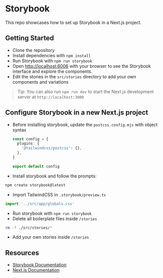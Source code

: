 # Storybook

This repo showcases how to set up Storybook in a Next.js project.

## Getting Started

- Clone the repository
- Install dependencies with `npm install`
- Run Storybook with `npm run storybook`
- Open [http://localhost:6006](http://localhost:6006) with your browser to see the Storybook interface and explore the components.
- Edit the stories in the `src/stories` directory to add your own components and variations

> Tip: You can also run `npm run dev` to start the Next.js development server at `http://localhost:3000`

## Configure Storybook in a new Next.js project

- Before installing storybook, update the `postcss.config.mjs` with object syntax

  ```ts
  const config = {
    plugins: {
      '@tailwindcss/postcss': {},
    },
  }

  export default config
  ```

- Install storybook and follow the prompts:

```bash
npm create storybook@latest
```

- Import TailwindCSS in `.storybook/preview.ts`

```ts
import '../src/app/globals.css'
```

- Run storybook with `npm run storybook`
- Delete all boilerplate files inside `/stories`

```bash
rm -f ./src/stories/*
```

- Add your own stories inside `/stories`

## Resources

- [Storybook Documentation](https://storybook.js.org/)
- [Next.js Documentation](https://nextjs.org/)
